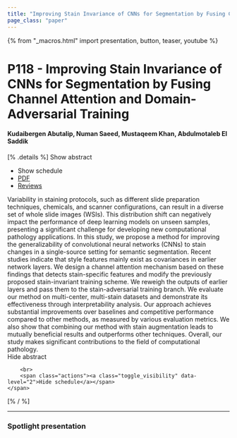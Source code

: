 ```yaml
---
title: "Improving Stain Invariance of CNNs for Segmentation by Fusing Channel Attention and Domain-Adversarial Training"
page_class: "paper"
---
```


{% from "_macros.html" import presentation, button, teaser, youtube %}

# P118 - Improving Stain Invariance of CNNs for Segmentation by Fusing Channel Attention and Domain-Adversarial Training

#### Kudaibergen Abutalip, Numan Saeed, Mustaqeem Khan, Abdulmotaleb El Saddik

[% .details %]
<a class="toggle_visibility" data-selector=".abstract" data-level="3">Show abstract</a>
- <a class="toggle_visibility" data-selector=".schedule" data-level="3">Show schedule</a>
- <a href="https://openreview.net/pdf?id=uZ1SVZgEJ02">PDF</a>
- <a href="https://openreview.net/forum?id=uZ1SVZgEJ02">Reviews</a>

<p>
    <span class="abstract">
        Variability in staining protocols, such as different slide preparation techniques, chemicals, and scanner configurations, can result in a diverse set of whole slide images (WSIs). This distribution shift can negatively impact the performance of deep learning models on unseen samples, presenting a significant challenge for developing new computational pathology applications. In this study, we propose a method for improving the generalizability of convolutional neural networks (CNNs) to stain changes in a single-source setting for semantic segmentation. Recent studies indicate that style features mainly exist as covariances in earlier network layers. We design a channel attention mechanism based on these findings that detects stain-specific features and modify the previously proposed stain-invariant training scheme. We reweigh the outputs of earlier layers and pass them to the stain-adversarial training branch. We evaluate our method on multi-center, multi-stain datasets and demonstrate its effectiveness through interpretability analysis. Our approach achieves substantial improvements over baselines and competitive performance compared to other methods, as measured by various evaluation metrics. We also show that combining our method with stain augmentation leads to mutually beneficial results and outperforms other techniques. Overall, our study makes significant contributions to the field of computational pathology.
        <br>
        <span class="actions"><a class="toggle_visibility" data-level="2">Hide abstract</a></span>
    </span>
</p>

<p>
    <span class="schedule">
        
        <br>
        <span class="actions"><a class="toggle_visibility" data-level="2">Hide schedule</a></span>
    </span>
</p>
[% / %]

---


### Spotlight presentation
